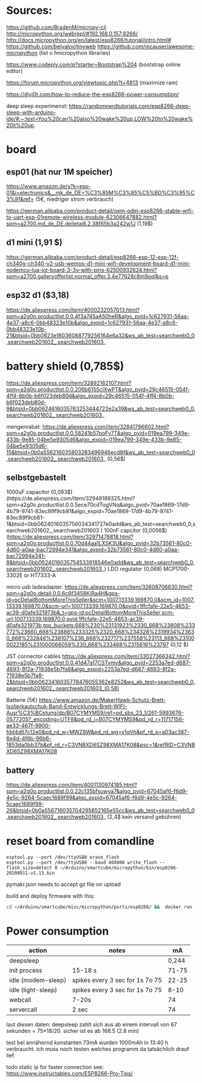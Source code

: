 # Sources:
https://github.com/BradenM/micropy-cli
http://micropython.org/webrepl/#192.168.0.157:8266/
http://docs.micropython.org/en/latest/esp8266/tutorial/intro.html#
https://github.com/belyalov/tinyweb
https://github.com/mcauser/awesome-micropython (list o fmicropython libraries)

https://www.codeply.com/p?starter=Bootstrap%204 (bootstrap online editor)

https://forum.micropython.org/viewtopic.php?t=4813 (maximize ram)

https://diyi0t.com/how-to-reduce-the-esp8266-power-consumption/

deep sleep experimenst:
https://randomnerdtutorials.com/esp8266-deep-sleep-with-arduino-ide/#:~:text=You%20can%20also%20wake%20up,LOW%20to%20wake%20it%20up.

# board
## esp01 (hat nur 1M speicher)
https://www.amazon.de/s?k=esp-01&i=electronics&__mk_de_DE=%C3%85M%C3%85%C5%BD%C3%95%C3%91&ref=
(5€, niedriger strom verbrauch)

https://german.alibaba.com/product-detail/oem-odm-esp8266-stable-wifi-to-uart-esp-01remote-wireless-module-62306647882.html?spm=a2700.md_de_DE.deiletai6.2.38f65b3a242w1J (1,19$)



## d1 mini (1,91 $)
https://german.alibaba.com/product-detail/esp8266-esp-12-esp-12f-ch340g-ch340-v2-usb-wemos-d1-mini-wifi-development-board-d1-mini-nodemcu-lua-iot-board-3-3v-with-pins-62500932624.html?spm=a2700.galleryofferlist.normal_offer.3.4e77628c8m9oql&s=p


## esp32 d1 ($3,18)
https://de.aliexpress.com/item/4000232057013.html?spm=a2g0o.productlist.0.0.4f3a745aA50heR&algo_pvid=1c627931-56aa-4e37-a8c6-0bb48323e10b&algo_expid=1c627931-56aa-4e37-a8c6-0bb48323e10b-21&btsid=0bb0623e16036088779256164e6a32&ws_ab_test=searchweb0_0,searchweb201602_,searchweb201603_

# battery shield (0,785$)
https://de.aliexpress.com/item/32892162107.html?spm=a2g0o.productlist.0.0.206b6155clXwPT&algo_pvid=29c46515-054f-4ff4-8b0b-b6f023deb80d&algo_expid=29c46515-054f-4ff4-8b0b-b6f023deb80d-9&btsid=0bb0624616035763253444722e2a39&ws_ab_test=searchweb0_0,searchweb201602_,searchweb201603_

mengenrabat:
https://de.aliexpress.com/item/32841796602.html?spm=a2g0o.productlist.0.0.58241b57poFv7T&algo_pvid=019ea799-349e-433b-9e85-04be5e9305d6&algo_expid=019ea799-349e-433b-9e85-04be5e9305d6-15&btsid=0b0a556216035803283496946ecd8f&ws_ab_test=searchweb0_0,searchweb201602_,searchweb201603_ (0,56$)


## selbstgebastelt
1000uF capacitor (0,093$) (https://de.aliexpress.com/item/32948189325.html?spm=a2g0o.productlist.0.0.5ece70cdTogVNq&algo_pvid=70ae1869-17d9-4b79-9741-83ec89f9cb81&algo_expid=70ae1869-17d9-4b79-9741-83ec89f9cb81-1&btsid=0bb0624016035756034341727e0add&ws_ab_test=searchweb0_0,searchweb201602_,searchweb201603 )
100nF capcitor (0,0056$)(https://de.aliexpress.com/item/32971478818.html?spm=a2g0o.productlist.0.0.70d44aa1LX5K3U&algo_pvid=32b73561-80c0-4d60-a0aa-bac72994e341&algo_expid=32b73561-80c0-4d60-a0aa-bac72994e341-8&btsid=0bb0624016035754533918546e0add&ws_ab_test=searchweb0_0,searchweb201602_,searchweb201603_)
LDO regulator (0,068) MCP1700-3302E or HT7333-A


micro usb ladeadapter.
https://de.aliexpress.com/item/32608706630.html?spm=a2g0o.detail.0.0.6c6f3458KiRa4H&gps-id=pcDetailBottomMoreThisSeller&scm=1007.13339.169870.0&scm_id=1007.13339.169870.0&scm-url=1007.13339.169870.0&pvid=1ffcfafe-22e5-4653-ac39-d0afe321973b&_t=gps-id:pcDetailBottomMoreThisSeller,scm-url:1007.13339.169870.0,pvid:1ffcfafe-22e5-4653-ac39-d0afe321973b,tpp_buckets:668%230%23131923%2330_668%23808%233772%23660_668%23888%233325%2320_668%234328%2319934%23630_668%232846%238107%236_668%232717%237558%23113_668%231000022185%231000066059%230_668%233468%2315616%23797
 (0,12 $)


JST connector cables
https://de.aliexpress.com/item/33027366342.html?spm=a2g0o.productlist.0.0.41d47a17CSTvmy&algo_pvid=2253a7ed-d687-4693-8f2a-71938e5b7fa8&algo_expid=2253a7ed-d687-4693-8f2a-71938e5b7fa8-2&btsid=0bb0623416035778476055362e8252&ws_ab_test=searchweb0_0,searchweb201602_,searchweb201603_(0,58)


Batterie (5€)
https://www.amazon.de/MakerHawk-Schutz-Brett-Isolierkautschuk-Band-Entwicklungs-Brett-WIFI-Ausr%C3%BCstung/dp/B07CYMYMS9/ref=pd_sbs_23_1/261-5993676-0577205?_encoding=UTF8&pd_rd_i=B07CYMYMS9&pd_rd_r=11717156-ae33-467f-9900-fdd4d67c12e0&pd_rd_w=MWZ8W&pd_rd_wg=v1qVh&pf_rd_p=a03ac387-6e4d-4f6b-96b6-1853da0bb37b&pf_rd_r=C3VNBXD6SZ98XMA17K08&psc=1&refRID=C3VNBXD6SZ98XMA17K08

## battery
https://de.aliexpress.com/item/4001130974185.html?spm=a2g0o.productlist.0.0.22c135bfsuwya7&algo_pvid=67045af6-f6d9-4e5c-9264-5caec1689f99&algo_expid=67045af6-f6d9-4e5c-9264-5caec1689f99-26&btsid=0b0a556716035704295852165e55cc&ws_ab_test=searchweb0_0,searchweb201602_,searchweb201603_ (2,4$ kein versand gebühren)

# reset board from comandline
```
esptool.py --port /dev/ttyUSB0 erase_flash
esptool.py --port /dev/ttyUSB0 --baud 460800 write_flash --flash_size=detect 0 ~/Arduino/smartcube/micropython/bin/esp8266-20200911-v1.13.bin 
```

pymakr.json needs to accept gz file on upload

build and deploy firmware with this:
```bash
cd ~/Arduino/smartcube/misc/micropython/ports/esp8266/ &&  docker run --rm -v $HOME:$HOME -u 1000 -w $PWD larsks/esp-open-sdk make clean  &&  docker run --rm -v $HOME:$HOME -u 1000 -w $PWD larsks/esp-open-sdk make && esptool.py --port /dev/ttyUSB0 erase_flash && esptool.py --port /dev/ttyUSB0 --baud 460800 write_flash --flash_size=detect 0 ~/Arduino/smartcube/misc/micropython/ports/esp8266/build-GENERIC/firmware-combined.bin
```


# Power consumption

|action|notes|mA|
|-|-|-|
|deepsleep| | 0,244 |
|init process | 15-18 s| 71-75 |
|idle (modem-sleep)| spikes every 3 sec for 1s 7o 75 | 22-25 |
|idle (light-sleep)| spikes every 3 sec for 1s 7o 75 | 8-10 |
|webcall| 7-20s | 74 |
|servercall| 2 sec| 74 |

laut diesen daten: deepsleep zahlt sich aus ab einem intervall von 67 sekunden = 75*18/20. sicher ist es ab 168.5 (2.8 min)

test bei annähernd konstanten 73mA wurden 1000mAh in 13:40 h verbraucht. ich muss noch testen welches programm da tatsächlich drauf lief.

todo static ip for faster connection see: https://www.instructables.com/ESP8266-Pro-Tips/
